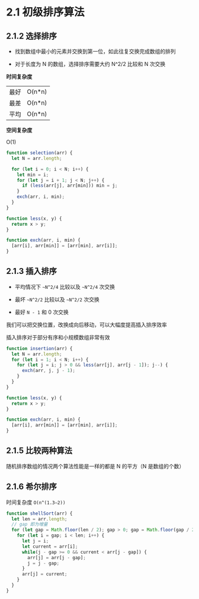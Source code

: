 # 2.1 初级排序算法

## 2.1.2 选择排序

- 找到数组中最小的元素并交换到第一位，如此往复交换完成数组的排列

- 对于长度为 N 的数组，选择排序需要大约 N^2/2 比较和 N 次交换

**时间复杂度**

|      |         |
| ---- | ------- |
| 最好 | O(n\*n) |
| 最差 | O(n\*n) |
| 平均 | O(n\*n) |

**空间复杂度**

O(1)

```javascript
function selection(arr) {
  let N = arr.length;

  for (let i = 0; i < N; i++) {
    let min = i;
    for (let j = i + 1; j < N; j++) {
      if (less(arr[j], arr[min])) min = j;
    }
    exch(arr, i, min);
  }
}

function less(x, y) {
  return x > y;
}

function exch(arr, i, min) {
  [arr[i], arr[min]] = [arr[min], arr[i]];
}
```

## 2.1.3 插入排序

- 平均情况下 `~N^2/4` 比较以及 `~N^2/4` 次交换

- 最坏 `~N^2/2` 比较以及 `~N^2/2` 次交换

- 最好 `N - 1` 和 0 次交换

我们可以把交换位置，改换成向后移动，可以大幅度提高插入排序效率

插入排序对于部分有序和小规模数组非常有效

```javascript
function insertion(arr) {
  let N = arr.length;
  for (let i = 1; i < N; i++) {
    for (let j = i; j > 0 && less(arr[j], arr[j - 1]); j--) {
      exch(arr, j, j - 1);
    }
  }
}

function less(x, y) {
  return x > y;
}

function exch(arr, i, min) {
  [arr[i], arr[min]] = [arr[min], arr[i]];
}
```

## 2.1.5 比较两种算法

随机排序数组的情况两个算法性能是一样的都是 N 的平方（N 是数组的个数）

## 2.1.6 希尔排序
 
时间复杂度 `O(n^(1.3—2))`

```javascript
function shellSort(arr) {
  let len = arr.length;
  // gap 即为增量
  for (let gap = Math.floor(len / 2); gap > 0; gap = Math.floor(gap / 2)) {
    for (let i = gap; i < len; i++) {
      let j = i;
      let current = arr[i];
      while(j - gap >= 0 && current < arr[j - gap]) {
        arr[j] = arr[j - gap];
        j = j - gap;
      }
      arr[j] = current;
    }
  }
}
```

